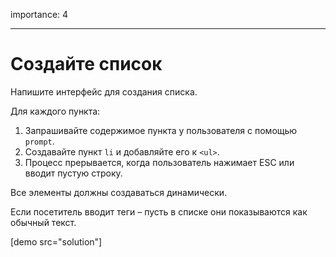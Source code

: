 importance: 4

---

# Создайте список

Напишите интерфейс для создания списка.

Для каждого пункта:

1. Запрашивайте содержимое пункта у пользователя с помощью  `prompt`.
2. Создавайте пункт `li` и добавляйте его к `<ul>`.
3. Процесс прерывается, когда пользователь нажимает ESC или вводит пустую строку.

Все элементы должны создаваться динамически.

Если посетитель вводит теги – пусть в списке они показываются как обычный текст.

[demo src="solution"]
